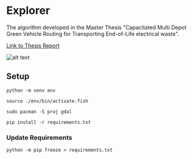 # Explorer
The algorithm developed in the Master Thesis "Capacitated Multi Depot Green Vehicle Routing for Transporting End-of-Life electrical waste".

[Link to Thesis Report](http://urn.kb.se/resolve?urn=urn:nbn:se:hh:diva-44623)

![alt text](https://github.com/kallekj/Explorer/blob/main/src/imgs/examplegif.gif)

## Setup

`python -m venv env`

`source ./env/bin/activate.fish`

`sudo pacman -S proj gdal`

`pip install -r requirements.txt`

### Update Requirements

`python -m pip freeze > requirements.txt`

